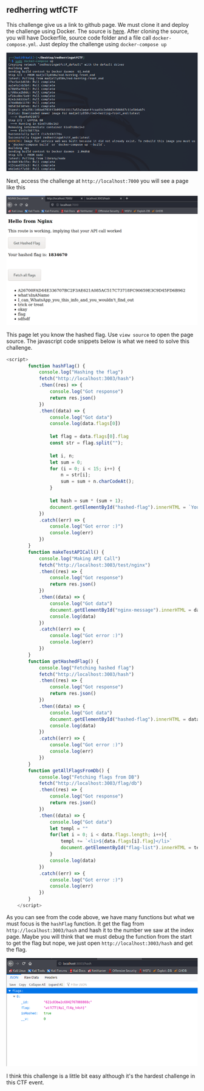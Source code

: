 ## redherring wtfCTF

This challenge give us a link to github page. We must clone it and deploy the challenge using Docker. The source is [here](https://github.com/madjelly/redherringwtfCTF).
After cloning the source, you will have Dockerfile, source code folder and a file call `docker-compose.yml`. Just deploy the challenge using `docker-compose up`

![anh1](https://raw.githubusercontent.com/quochuyy10217/MyCTFWriteups/main/wtfCTF2022/img_src/redherring_1.PNG)

Next, access the challenge at `http://localhost:7000` you will see a page like this

![anh2](https://raw.githubusercontent.com/quochuyy10217/MyCTFWriteups/main/wtfCTF2022/img_src/redherring_2.PNG)

This page let you know the hashed flag. Use `view source` to open the page source. The javascript code snippets below is what we need to solve this challenge.

```javascript
<script>
        function hashFlag() {
            console.log("Hashing the flag")
            fetch("http://localhost:3003/hash")
            .then((res) => {
                console.log("Got response")
                return res.json()
            })
            .then((data) => {
                console.log("Got data")
                console.log(data.flags[0])
                
                let flag = data.flags[0].flag
                const str = flag.split("");
    
                let i, n;
                let sum = 0;
                for (i = 0; i < 15; i++) {
                    n = str[i];
                    sum = sum + n.charCodeAt();
                }

                let hash = sum * (sum + 1);
                document.getElementById("hashed-flag").innerHTML = `Your hashed flag is: <strong>` + hash + `</strong>`
            })
            .catch((err) => {
                console.log("Got error :)")
                console.log(err)
            })
        }
        function makeTestAPICall() {
            console.log("Making API Call")
            fetch("http://localhost:3003/test/nginx")
            .then((res) => {
                console.log("Got response")
                return res.json()
            })
            .then((data) => {
                console.log("Got data")
                document.getElementById("nginx-message").innerHTML = data.message
                console.log(data)
            })
            .catch((err) => {
                console.log("Got error :)")
                console.log(err)
            })
        }
        function getHashedFlag() {
            console.log("Fetching hashed flag")
            fetch("http://localhost:3003/hash")
            .then((res) => {
                console.log("Got response")
                return res.json()
            })
            .then((data) => {
                console.log("Got data")
                document.getElementById("hashed-flag").innerHTML = data.hash
                console.log(data)
            })
            .catch((err) => {
                console.log("Got error :)")
                console.log(err)
            })
        }
        function getAllFlagsFromDb() {
            console.log("Fetching flags from DB")
            fetch("http://localhost:3003/flag/db")
            .then((res) => {
                console.log("Got response")
                return res.json()
            })
            .then((data) => {
                console.log("Got data")
                let templ = ""
                for(let i = 0; i < data.flags.length; i++){
                    templ += `<li>${data.flags[i].flag}</li>`
                    document.getElementById("flag-list").innerHTML = templ
                }
                console.log(data)
            })
            .catch((err) => {
                console.log("Got error :)")
                console.log(err)
            })
        }
    </script>
```

As you can see from the code above, we have many functions but what we must focus is the `hashFlag` function. It get the flag from `http://localhost:3003/hash` and hash it to the number we saw at the index page. Maybe you will think that we must debug the function from the start to get the flag but nope, we just open `http://localhost:3003/hash` and get the flag.

![anh3](https://raw.githubusercontent.com/quochuyy10217/MyCTFWriteups/main/wtfCTF2022/img_src/redherring_flag.PNG)

I think this challenge is a little bit easy although it's the hardest challenge in this CTF event.